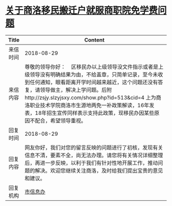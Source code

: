 # <a href="http://www.shangluo.gov.cn/zmhd/ldxxxx.jsp?urltype=leadermail.LeaderMailContentUrl&wbtreeid=1112&leadermailid=4891">关于商洛移民搬迁户就服商职院免学费问题</a>
| Title |                                                                                                         Content                                                                                                          |
|:-----:|--------------------------------------------------------------------------------------------------------------------------------------------------------------------------------------------------------------------------|
| 来信时间  | 2018-08-29                                                                                                                                                                                                               |
| 来信内容  | 尊敬的领导你好：    区移民办以上级领导没文件指示或者是上级领导没有明确结果为由，不给盖章，只简单记录，至今未收到任何通知，眼看距离开学时间越来越近，这个问题还没有答复，请领导做主，解决上学问题。后附http://zsjy.slzyjsxy.com/show.php?id=513&cid=4 上为商洛职业技术学院商洛市生源地两免一补政策解读，16年发表，18年招生宣传同样表示支持此政策，现移民办因某些原因不配合，希望领导重视。 |
| 回复时间  | 2018-08-29                                                                                                                                                                                                               |
| 回复内容  | 网友你好，我们对您的留言反映的问题进行了初核，发现有关信息不清，要素不全，尚无法办理。请您将有关情况详细整理后，再进一步反映，以利于我们有针对性地开展工作，推动问题的解决。欢迎您继续关注商洛，及时给我们提出宝贵的意见和建议。                                                                                                         |
| 回复机构  | <a href="../../categories/agencies/市信息办.md">市信息办</a>                                                                                                                                                                     |